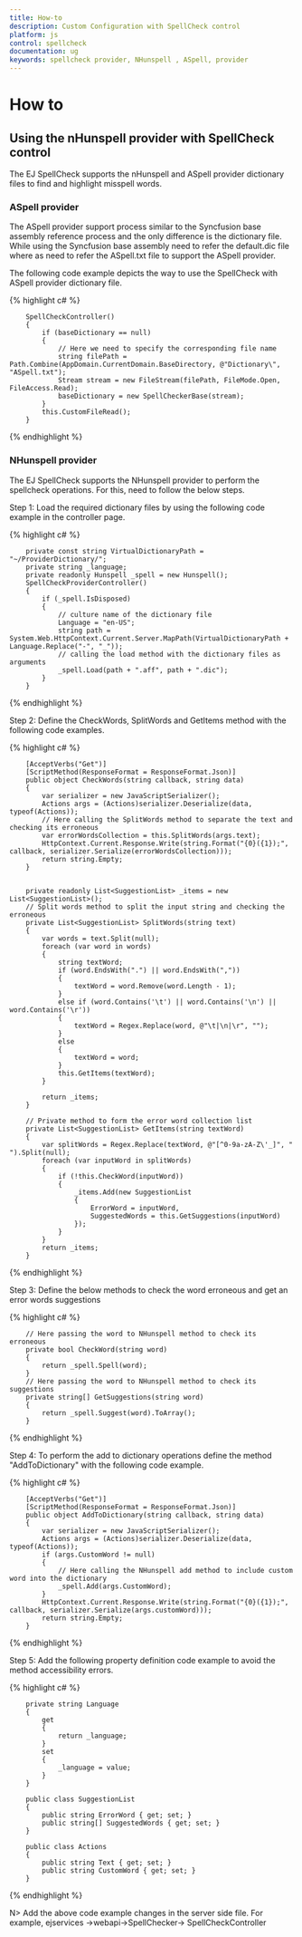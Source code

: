 ```yaml
---
title: How-to
description: Custom Configuration with SpellCheck control
platform: js
control: spellcheck
documentation: ug
keywords: spellcheck provider, NHunspell , ASpell, provider
---
```

# How to

## Using the nHunspell provider with SpellCheck control

The EJ SpellCheck supports the nHunspell and ASpell provider dictionary files to find and highlight misspell  words.

### ASpell provider

The ASpell provider support process similar to the Syncfusion base assembly reference process and the only difference is the dictionary file. While using the Syncfusion base assembly need to refer the default.dic file where as need to refer the ASpell.txt file to support the ASpell provider.

The following code example depicts the way to use the SpellCheck with ASpell provider dictionary file.

{% highlight c# %}

        SpellCheckController()
        {
            if (baseDictionary == null)
            {
                // Here we need to specify the corresponding file name
                string filePath = Path.Combine(AppDomain.CurrentDomain.BaseDirectory, @"Dictionary\", "ASpell.txt");
                Stream stream = new FileStream(filePath, FileMode.Open, FileAccess.Read);
                baseDictionary = new SpellCheckerBase(stream);
            }
            this.CustomFileRead();
        }

{% endhighlight %}

### NHunspell provider

The EJ SpellCheck supports the NHunspell provider to perform the spellcheck operations. For this, need to follow the below steps.

Step 1: Load the required dictionary files by using the following code example in the controller page.

{% highlight c# %}
        
        private const string VirtualDictionaryPath = "~/ProviderDictionary/";
        private string _language;
        private readonly Hunspell _spell = new Hunspell();
        SpellCheckProviderController()
        {
            if (_spell.IsDisposed)
            {
                // culture name of the dictionary file
                Language = "en-US";
                string path = System.Web.HttpContext.Current.Server.MapPath(VirtualDictionaryPath + Language.Replace("-", "_"));
                // calling the load method with the dictionary files as arguments
                _spell.Load(path + ".aff", path + ".dic");
            }
        }


{% endhighlight %}

Step 2: Define the CheckWords, SplitWords and GetItems method with the following code examples.

{% highlight c# %}

        [AcceptVerbs("Get")]
        [ScriptMethod(ResponseFormat = ResponseFormat.Json)]
        public object CheckWords(string callback, string data)
        {
            var serializer = new JavaScriptSerializer();
            Actions args = (Actions)serializer.Deserialize(data, typeof(Actions));
            // Here calling the SplitWords method to separate the text and checking its erroneous
            var errorWordsCollection = this.SplitWords(args.text); 
            HttpContext.Current.Response.Write(string.Format("{0}({1});", callback, serializer.Serialize(errorWordsCollection)));
            return string.Empty;
        }


        private readonly List<SuggestionList> _items = new List<SuggestionList>();
        // Split words method to split the input string and checking the erroneous
        private List<SuggestionList> SplitWords(string text)
        {
            var words = text.Split(null);
            foreach (var word in words)
            {
                string textWord;
                if (word.EndsWith(".") || word.EndsWith(","))
                {
                    textWord = word.Remove(word.Length - 1);
                }
                else if (word.Contains('\t') || word.Contains('\n') || word.Contains('\r'))
                {
                    textWord = Regex.Replace(word, @"\t|\n|\r", "");
                }
                else
                {
                    textWord = word;
                }
                this.GetItems(textWord);
            }

            return _items;
        }
        
        // Private method to form the error word collection list
        private List<SuggestionList> GetItems(string textWord)
        {
            var splitWords = Regex.Replace(textWord, @"[^0-9a-zA-Z\'_]", " ").Split(null);
            foreach (var inputWord in splitWords)
            {
                if (!this.CheckWord(inputWord))
                {
                    _items.Add(new SuggestionList
                    {
                        ErrorWord = inputWord,
                        SuggestedWords = this.GetSuggestions(inputWord)
                    });
                }
            }
            return _items;
        }
{% endhighlight %}

Step 3: Define the below methods to check the word erroneous and get an error words suggestions

{% highlight c# %}
        
        // Here passing the word to NHunspell method to check its erroneous
        private bool CheckWord(string word)
        {
            return _spell.Spell(word);
        }
        // Here passing the word to NHunspell method to check its suggestions
        private string[] GetSuggestions(string word)
        {
            return _spell.Suggest(word).ToArray();
        }


{% endhighlight %}

Step 4: To perform the add to dictionary operations define the method "AddToDictionary" with the following code example.

{% highlight c# %}
        
        [AcceptVerbs("Get")]
        [ScriptMethod(ResponseFormat = ResponseFormat.Json)]
        public object AddToDictionary(string callback, string data)
        {
            var serializer = new JavaScriptSerializer();
            Actions args = (Actions)serializer.Deserialize(data, typeof(Actions));
            if (args.CustomWord != null)
            {
                // Here calling the NHunspell add method to include custom word into the dictionary
                _spell.Add(args.CustomWord);
            }
            HttpContext.Current.Response.Write(string.Format("{0}({1});", callback, serializer.Serialize(args.customWord)));
            return string.Empty;
        }

{% endhighlight %}

Step 5: Add the following property definition code example to avoid the method accessibility errors.

{% highlight c# %}

        private string Language
        {
            get
            {
                return _language;
            }
            set
            {
                _language = value;
            }
        }
        
        public class SuggestionList
        {
            public string ErrorWord { get; set; }
            public string[] SuggestedWords { get; set; }
        }

        public class Actions
        {
            public string Text { get; set; }
            public string CustomWord { get; set; }
        }

{% endhighlight %}

N> Add the above code example changes in the server side file. For example, ejservices ->webapi->SpellChecker-> SpellCheckController 